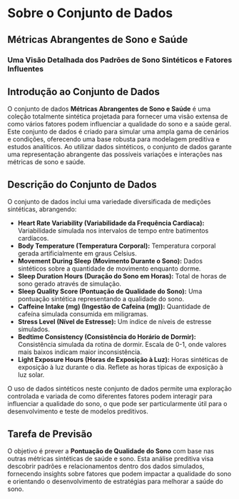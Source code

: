# Sobre o Conjunto de Dados
## Métricas Abrangentes de Sono e Saúde
### Uma Visão Detalhada dos Padrões de Sono Sintéticos e Fatores Influentes

## Introdução ao Conjunto de Dados
O conjunto de dados **Métricas Abrangentes de Sono e Saúde** é uma coleção totalmente sintética projetada para fornecer uma visão extensa de como vários fatores podem influenciar a qualidade do sono e a saúde geral. Este conjunto de dados é criado para simular uma ampla gama de cenários e condições, oferecendo uma base robusta para modelagem preditiva e estudos analíticos. Ao utilizar dados sintéticos, o conjunto de dados garante uma representação abrangente das possíveis variações e interações nas métricas de sono e saúde.

## Descrição do Conjunto de Dados
O conjunto de dados inclui uma variedade diversificada de medições sintéticas, abrangendo:

- **Heart Rate Variability (Variabilidade da Frequência Cardíaca):** Variabilidade simulada nos intervalos de tempo entre batimentos cardíacos.
- **Body Temperature (Temperatura Corporal):** Temperatura corporal gerada artificialmente em graus Celsius.
- **Movement During Sleep (Movimento Durante o Sono):** Dados sintéticos sobre a quantidade de movimento enquanto dorme.
- **Sleep Duration Hours (Duração do Sono em Horas):** Total de horas de sono gerado através de simulação.
- **Sleep Quality Score (Pontuação de Qualidade do Sono):** Uma pontuação sintética representando a qualidade do sono.
- **Caffeine Intake (mg) (Ingestão de Cafeína (mg)):** Quantidade de cafeína simulada consumida em miligramas.
- **Stress Level (Nível de Estresse):** Um índice de níveis de estresse simulados.
- **Bedtime Consistency (Consistência do Horário de Dormir):** Consistência simulada da rotina de dormir. Escala de 0-1, onde valores mais baixos indicam maior inconsistência.
- **Light Exposure Hours (Horas de Exposição à Luz):** Horas sintéticas de exposição à luz durante o dia. Reflete as horas típicas de exposição à luz solar.

O uso de dados sintéticos neste conjunto de dados permite uma exploração controlada e variada de como diferentes fatores podem interagir para influenciar a qualidade do sono, o que pode ser particularmente útil para o desenvolvimento e teste de modelos preditivos.

## Tarefa de Previsão
O objetivo é prever a **Pontuação de Qualidade do Sono** com base nas outras métricas sintéticas de saúde e sono. Esta análise preditiva visa descobrir padrões e relacionamentos dentro dos dados simulados, fornecendo insights sobre fatores que podem impactar a qualidade do sono e orientando o desenvolvimento de estratégias para melhorar a saúde do sono.
